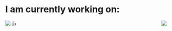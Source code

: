 <!--
**Toash/Toash** is a ✨ _special_ ✨ repository because its `README.md` (this file) appears on your GitHub profile.

Here are some ideas to get you started:

- 🔭 I’m currently working on ...
- 🌱 I’m currently learning ...
- 👯 I’m looking to collaborate on ...
- 🤔 I’m looking for help with ...
- 💬 Ask me about ...
- 📫 How to reach me: ...
- 😄 Pronouns: ...
- ⚡ Fun fact: ...
-->

<div>
<h1 align="left"> I am currently working on: </h1>
<a href="https://github.com/Toash/ClimbingApp">
  <img align="left" src="https://github-readme-stats.vercel.app/api/pin/?username=Toash&repo=ClimbingApp&theme=github_dark_dimmed" />
</a>

<a href="https://github.com/Toash/ClimbingApp">
  <img align="right" src="https://github-readme-stats.vercel.app/api/pin/?username=Toash&repo=ClimbingApp&theme=github_dark_dimmed" />
</a>
</div>


:+1:



